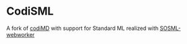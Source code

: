 CodiSML
===
A fork of [codiMD](https://github.com/hackmdio/codimd) with support for Standard ML realized with [SOSML-webworker](https://github.com/SOSML/SOSML-webworker)


